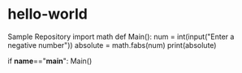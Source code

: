 # hello-world
Sample Repository
import math
def Main():
    num = int(input("Enter a negative number"))
    absolute = math.fabs(num)
    print(absolute)

if __name__=="__main__":
    Main()
